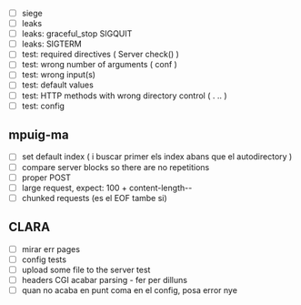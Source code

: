 - [ ] siege
- [ ] leaks
- [ ] leaks: graceful_stop SIGQUIT
- [ ] leaks: SIGTERM
- [ ] test: required directives ( Server check() )
- [ ] test: wrong number of arguments ( conf )
- [ ] test: wrong input(s)
- [ ] test: default values
- [ ] test: HTTP methods with wrong directory control ( . .. )
- [ ] test: config

## mpuig-ma

- [ ] set default index ( i buscar primer els index abans que el autodirectory )
- [ ] compare server blocks so there are no repetitions
- [ ] proper POST
- [ ] large request, expect: 100 + content-length--
- [ ] chunked requests (es el EOF tambe si)

## CLARA

- [ ] mirar err pages
- [ ] config tests
- [ ] upload some file to the server test
- [ ] headers CGI acabar parsing - fer per dilluns
- [ ] quan no acaba en punt coma en el config, posa error nye
